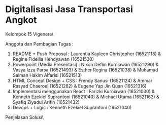 # Digitalisasi Jasa Transportasi Angkot
Kelompok 15 Vigenere\

Anggota dan Pembagian Tugas :
1. README + Push Proposal : Laurentia Kayleen Christopher (16521118) & Regine Fidellia Hendyawan (16521530)
2. Powerpoint (Media Presentasi) : Nixon Deflin Kurniawan (16521290) & Vasya Izza Parsa (16521493) & Esther Regina (16521038) & Muhamad Salman Hakim Alfarisi (16521513)
3. HTML Concept Design + CSS : Frendy Sanusi (16521124) & Ammar Rasyad Chaeroel (16521282) & Eugene Yap Jin Quan (16521316)
4. Implementasi menggunakan React : Farizki Kurniawan (16521030) & Kenneth Ezekiel Suprantoni (16521040) & Michael Utama (16521163) & Syafiq Ziyadul Arifin (16521432)
5. Devops + Logic : Kenneth Ezekiel Suprantoni (16521040)

Penjelasan Solusi\

